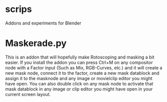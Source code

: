 scrips
==============

Addons and experiments for Blender


Maskerade.py
==============

This is an addon that will hopefully make Rotoscoping and masking a bit easier.
If you install the addon you can press Ctrl+M on any compositor node with a Factor input (Such as Mix, RGB-Curves, etc.) and it will create a new mask node, connect it to the factor, create a new mask datablock and assign it to the masknode and any image or movielclip editor you might have open.
You can also double click on any mask node to activate that mask datablock in any image or clip editor you might have open in your current screen layout.
